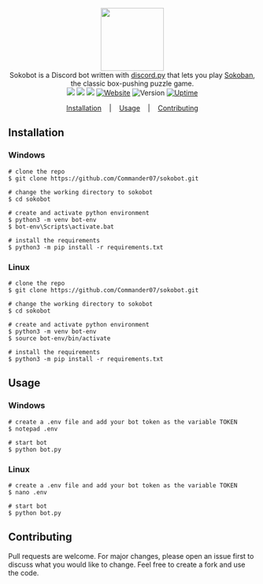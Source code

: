 <p align=center>

  <img height="128px" src="https://user-images.githubusercontent.com/45269106/97458816-5f71f200-193b-11eb-9014-b6f911c24d81.png"/>

  <br>
  <span>Sokobot is a Discord bot written with <a href="https://github.com/Rapptz/discord.py">discord.py</a> that lets you play <a href="https://en.wikipedia.org/wiki/Sokoban">Sokoban</a>, the classic box-pushing puzzle game.</span>
  <br>
  <a target="_blank" href="https://www.python.org/downloads/" title="Python version"><img src="https://img.shields.io/badge/python-%3E=_3.6-green.svg"></a>
  <a target="_blank" href="LICENSE" title="License: MIT"><img src="https://img.shields.io/github/license/commander07/sokobot"></a>
  <a target="_blank" href="https://twitter.com/intent/tweet?text=Sokobot%20is%20a%20Discord%20bot%20written%20with%20discord.py%20that%20lets%20you%20play%20Sokoban,%20the%20classic%20box-pushing%20puzzle%20game.%20&url=https://github.com/Commander07/Sokobot&hashtags=discord" title="Share on Twitter"><img src="https://img.shields.io/twitter/url?style=social&url=https%3A%2F%2Fgithub.com%2FCommander07%2FSokobot"></a>
  <a target="_blank" href="https://sokobot.cf"><img alt="Website" src="https://img.shields.io/website?down_color=red&down_message=DOWN&style=flate&up_color=green&up_message=UP&url=https%3A%2F%2Fsokobot.cf"></a>
  <a target="_blank"><img alt="Version" src="https://img.shields.io/badge/dynamic/json?color=green&label=version&prefix=v&query=version&url=https%3A%2F%2Fraw.githubusercontent.com%2FCommander07%2FSokobot%2Fmain%2Fdata%2Fvalues.json"></a>
  <a target="_blank" href=""><img alt="Uptime" src="https://img.shields.io/uptimerobot/ratio/m786241270-00f6d056a098b2de3035d425"></a>
</p>

<p align="center">
  <a href="#installation">Installation</a>
  &nbsp;&nbsp;&nbsp;|&nbsp;&nbsp;&nbsp;
  <a href="#usage">Usage</a>
  &nbsp;&nbsp;&nbsp;|&nbsp;&nbsp;&nbsp;
  <a href="#contributing">Contributing</a>
</p>

## Installation

### Windows

```console
# clone the repo
$ git clone https://github.com/Commander07/sokobot.git

# change the working directory to sokobot
$ cd sokobot

# create and activate python environment
$ python3 -m venv bot-env
$ bot-env\Scripts\activate.bat

# install the requirements
$ python3 -m pip install -r requirements.txt
```

### Linux

```console
# clone the repo
$ git clone https://github.com/Commander07/sokobot.git

# change the working directory to sokobot
$ cd sokobot

# create and activate python environment
$ python3 -m venv bot-env
$ source bot-env/bin/activate

# install the requirements
$ python3 -m pip install -r requirements.txt
```

## Usage

### Windows

```console
# create a .env file and add your bot token as the variable TOKEN
$ notepad .env

# start bot
$ python bot.py
```

### Linux

```console
# create a .env file and add your bot token as the variable TOKEN
$ nano .env

# start bot
$ python bot.py
```

## Contributing

Pull requests are welcome. For major changes, please open an issue first to discuss what you would like to change. Feel free to create a fork and use the code.
